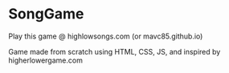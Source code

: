 # SongGame
Play this game @ highlowsongs.com (or mavc85.github.io)

Game made from scratch using HTML, CSS, JS, and inspired by higherlowergame.com
